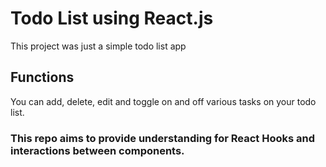 # Todo List using React.js

This project was just a simple todo list app

## Functions
You can add, delete, edit and toggle on and off various tasks on your todo list.

### This repo aims to provide understanding for React Hooks and interactions between components.